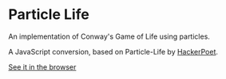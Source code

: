 
# Particle Life

An implementation of Conway's Game of Life using particles.

A JavaScript conversion, based on Particle-Life by [HackerPoet](https://github.com/HackerPoet "Go to HackerPoet's GitHub profile").

[See it in the browser](https://joaquinrovira.github.io/cgol-p)